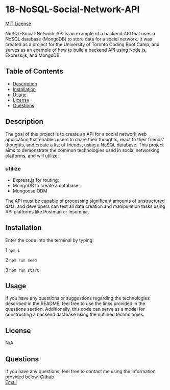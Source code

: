 # 18-NoSQL-Social-Network-API
[MIT License](https://img.shields.io/badge/license-MIT-blue.svg)

NoSQL-Social-Network-API is an example of a backend API that uses a NoSQL database (MongoDB) to store data for a social network. It was created as a project for the University of Toronto Coding Boot Camp, and serves as an example of how to build a backend API using Node.js, Express.js, and MongoDB.

## Table of Contents
* [Description](#description)
* [Installation](#installation)
* [Usage](#usage)
* [License](#license)
* [Questions](#questions)
  
## Description
The goal of this project is to create an API for a social network web application that enables users to share their thoughts, react to their friends' thoughts, and create a list of friends, using a NoSQL database. This project aims to demonstrate the common technologies used in social networking platforms, and will utilize:

### utilize 

 * Express.js for routing;
 * MongoDB to create a database
 * Mongoose ODM
 
The API must be capable of processing significant amounts of unstructured data, and developers can test all data creation and manipulation tasks using API platforms like Postman or Insomnia.

## Installation 
 
Enter the code into the terminal by typing:
    
 1   `npm i` 

 2   `npm run seed`

 3   `npm run start`

## Usage 

If you have any questions or suggestions regarding the technologies described in the README, feel free to use the links provided in the questions section. Additionally, this code can serve as a model for constructing a backend database using the outlined technologies.

    
## License 

N/A

## Questions

If you have any questions, feel free to contact me using the information provided below. 
[Github](https://www.github.com/amarfiguig)  
[Email](myfiguig@gmail.com)
